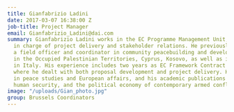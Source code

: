 ```yaml
---
title: Gianfabrizio Ladini
date: 2017-03-07 16:38:00 Z
job-title: Project Manager
email: Gianfabrizio_Ladini@dai.com
summary: Gianfabrizio Ladini works in the EC Programme Management Unit, where he is
  in charge of project delivery and stakeholder relations. He previously worked as
  a field officer and coordinator in community peacebuilding and development projects
  in the Occupied Palestinian Territories, Cyprus, Kosovo, as well as in refugee protection
  in Italy. His experience includes two years as EC Framework Contract  project manager,
  where he dealt with both proposal development and project delivery. He holds degrees
  in peace studies and European affairs, and his academic publications cover peacebuilding,
  human security, and the political economy of contemporary armed conflicts.
image: "/uploads/Gian_photo.jpg"
group: Brussels Coordinators
---
```


